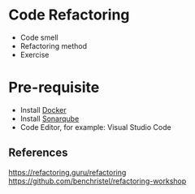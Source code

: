 # Code Refactoring

- Code smell
- Refactoring method
- Exercise


# Pre-requisite

 - Install [Docker](https://docs.docker.com/desktop/install/mac-install/)
 - Install [Sonarqube](https://tokopedia.atlassian.net/wiki/spaces/DE/pages/1995147443/SonarQube)
 - Code Editor, for example:  Visual Studio Code


## References
https://refactoring.guru/refactoring
https://github.com/benchristel/refactoring-workshop